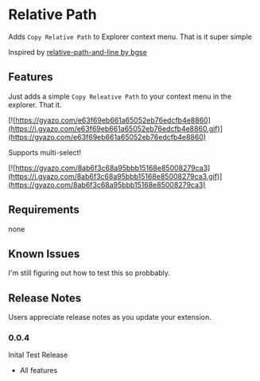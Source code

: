 # Relative Path
Adds `Copy Relative Path` to Explorer context menu. That is it super simple

Inspired by [relative-path-and-line by bgse](https://github.com/bgse/relative-path-and-line)
## Features
Just adds a simple `Copy Releative Path` to your context menu in the explorer.
That it.

[![https://gyazo.com/e63f69eb661a65052eb76edcfb4e8860](https://i.gyazo.com/e63f69eb661a65052eb76edcfb4e8860.gif)](https://gyazo.com/e63f69eb661a65052eb76edcfb4e8860)

Supports multi-select!

[![https://gyazo.com/8ab6f3c68a95bbb15168e85008279ca3](https://i.gyazo.com/8ab6f3c68a95bbb15168e85008279ca3.gif)](https://gyazo.com/8ab6f3c68a95bbb15168e85008279ca3)

## Requirements

none


## Known Issues

I'm still figuring out how to test this so probbably.

## Release Notes

Users appreciate release notes as you update your extension.

### 0.0.4
 Inital Test Release

 * All features
